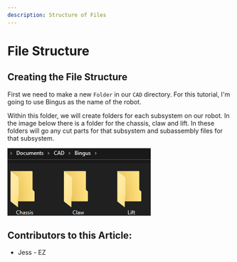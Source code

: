 ```yaml
---
description: Structure of Files
---
```


# File Structure

## Creating the File Structure

First we need to make a new `Folder` in our `CAD` directory.  For this tutorial, I'm going to use Bingus as the name of the robot. 

Within this folder, we will create folders for each subsystem on our robot.  In the image below there is a folder for the chassis, claw and lift.  In these folders will go any cut parts for that subsystem and subassembly files for that subsystem. 

![Folders for each Subassembly](<../../../.gitbook/assets/image (117).png>)



## Contributors to this Article:

* Jess - EZ

